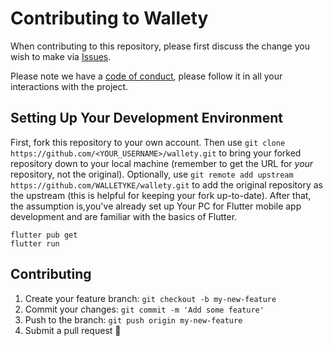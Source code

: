 # Contributing to Wallety

When contributing to this repository, please first discuss the change you wish to make via [Issues](https://github.com/WALLETYKE/wallety/issues).

Please note we have a [code of conduct](https://github.com/WALLETYKE/wallety/blob/master/CODE_OF_CONDUCT.md), please follow it in all your interactions with the project.

## Setting Up Your Development Environment

First, fork this repository to your own account. Then use `git clone https://github.com/<YOUR_USERNAME>/wallety.git` to bring your forked repository down to your local machine (remember to get the URL for *your* repository, not the original). Optionally, use `git remote add upstream https://github.com/WALLETYKE/wallety.git` to add the original repository as the upstream (this is helpful for keeping your fork up-to-date).
After that, the assumption is,you've already set up Your PC for Flutter mobile app development and are familiar with the basics of Flutter.

```flutter
flutter pub get
flutter run
```

## Contributing

1. Create your feature branch: `git checkout -b my-new-feature`
2. Commit your changes: `git commit -m 'Add some feature'`
3. Push to the branch: `git push origin my-new-feature`
4. Submit a pull request :rocket:
